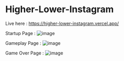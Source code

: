 # Higher-Lower-Instagram

Live here : https://higher-lower-instagram.vercel.app/

Startup Page :
![image](https://github.com/beingaromatic/Higher-Lower-Instagram/assets/82792581/bd30a6d9-fe9b-408f-aade-82efe9c2c672)

Gameplay Page :
![image](https://github.com/beingaromatic/Higher-Lower-Instagram/assets/82792581/b3079857-51de-489c-843c-b0cf89a4cc5e)

Game Over Page :
![image](https://github.com/beingaromatic/Higher-Lower-Instagram/assets/82792581/deae180a-e71f-43cb-a630-39d9a015ed59)



